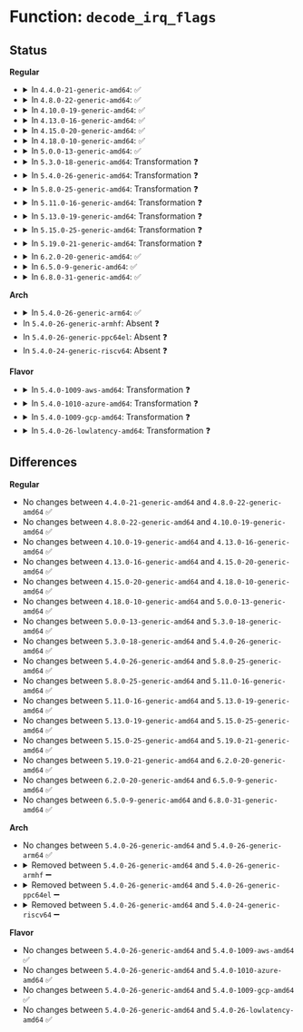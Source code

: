 # Function: <code>decode_irq_flags</code>

## Status
<b>Regular</b>
<ul>
<li>
<details>
<summary>In <code>4.4.0-21-generic-amd64</code>: ✅</summary>

```c
void decode_irq_flags(struct pnp_dev * dev, int flags, u8 * triggering, u8 * polarity, u8 * shareable)
```

```json
{
  "name": "decode_irq_flags",
  "collision_type": "Unique Static",
  "inline_type": "No",
  "funcs": [
    {
      "addr": 18446744071583809744,
      "name": "decode_irq_flags",
      "external": false,
      "loc": "drivers/pnp/pnpacpi/rsparser.c:31",
      "file": "drivers/pnp/pnpacpi/rsparser.c",
      "inline": "seen, unknown",
      "caller_inline": [],
      "caller_func": [
        "drivers/pnp/pnpacpi/rsparser.c:pnpacpi_encode_resources",
        "drivers/pnp/pnpacpi/rsparser.c:pnpacpi_encode_resources"
      ]
    }
  ],
  "symbols": [
    {
      "addr": 18446744071583809744,
      "name": "decode_irq_flags",
      "section": ".text",
      "bind": "STB_LOCAL",
      "size": 194
    }
  ]
}
```
</details>
</li>
<li>
<details>
<summary>In <code>4.8.0-22-generic-amd64</code>: ✅</summary>

```c
void decode_irq_flags(struct pnp_dev * dev, int flags, u8 * triggering, u8 * polarity, u8 * shareable)
```

```json
{
  "name": "decode_irq_flags",
  "collision_type": "Unique Static",
  "inline_type": "No",
  "funcs": [
    {
      "addr": 18446744071584136000,
      "name": "decode_irq_flags",
      "external": false,
      "loc": "drivers/pnp/pnpacpi/rsparser.c:31",
      "file": "drivers/pnp/pnpacpi/rsparser.c",
      "inline": "seen, unknown",
      "caller_inline": [],
      "caller_func": [
        "drivers/pnp/pnpacpi/rsparser.c:pnpacpi_encode_resources",
        "drivers/pnp/pnpacpi/rsparser.c:pnpacpi_encode_resources"
      ]
    }
  ],
  "symbols": [
    {
      "addr": 18446744071584136000,
      "name": "decode_irq_flags",
      "section": ".text",
      "bind": "STB_LOCAL",
      "size": 194
    }
  ]
}
```
</details>
</li>
<li>
<details>
<summary>In <code>4.10.0-19-generic-amd64</code>: ✅</summary>

```c
void decode_irq_flags(struct pnp_dev * dev, int flags, u8 * triggering, u8 * polarity, u8 * shareable)
```

```json
{
  "name": "decode_irq_flags",
  "collision_type": "Unique Static",
  "inline_type": "No",
  "funcs": [
    {
      "addr": 18446744071584284000,
      "name": "decode_irq_flags",
      "external": false,
      "loc": "drivers/pnp/pnpacpi/rsparser.c:31",
      "file": "drivers/pnp/pnpacpi/rsparser.c",
      "inline": "seen, unknown",
      "caller_inline": [],
      "caller_func": [
        "drivers/pnp/pnpacpi/rsparser.c:pnpacpi_encode_resources",
        "drivers/pnp/pnpacpi/rsparser.c:pnpacpi_encode_resources"
      ]
    }
  ],
  "symbols": [
    {
      "addr": 18446744071584284000,
      "name": "decode_irq_flags",
      "section": ".text",
      "bind": "STB_LOCAL",
      "size": 194
    }
  ]
}
```
</details>
</li>
<li>
<details>
<summary>In <code>4.13.0-16-generic-amd64</code>: ✅</summary>

```c
void decode_irq_flags(struct pnp_dev * dev, int flags, u8 * triggering, u8 * polarity, u8 * shareable)
```

```json
{
  "name": "decode_irq_flags",
  "collision_type": "Unique Static",
  "inline_type": "No",
  "funcs": [
    {
      "addr": 18446744071584361984,
      "name": "decode_irq_flags",
      "external": false,
      "loc": "drivers/pnp/pnpacpi/rsparser.c:27",
      "file": "drivers/pnp/pnpacpi/rsparser.c",
      "inline": "seen, unknown",
      "caller_inline": [],
      "caller_func": [
        "drivers/pnp/pnpacpi/rsparser.c:pnpacpi_encode_resources",
        "drivers/pnp/pnpacpi/rsparser.c:pnpacpi_encode_resources"
      ]
    }
  ],
  "symbols": [
    {
      "addr": 18446744071584361984,
      "name": "decode_irq_flags",
      "section": ".text",
      "bind": "STB_LOCAL",
      "size": 194
    }
  ]
}
```
</details>
</li>
<li>
<details>
<summary>In <code>4.15.0-20-generic-amd64</code>: ✅</summary>

```c
void decode_irq_flags(struct pnp_dev * dev, int flags, u8 * triggering, u8 * polarity, u8 * shareable)
```

```json
{
  "name": "decode_irq_flags",
  "collision_type": "Unique Static",
  "inline_type": "No",
  "funcs": [
    {
      "addr": 18446744071584767760,
      "name": "decode_irq_flags",
      "external": false,
      "loc": "drivers/pnp/pnpacpi/rsparser.c:27",
      "file": "drivers/pnp/pnpacpi/rsparser.c",
      "inline": "seen, unknown",
      "caller_inline": [],
      "caller_func": [
        "drivers/pnp/pnpacpi/rsparser.c:pnpacpi_encode_resources",
        "drivers/pnp/pnpacpi/rsparser.c:pnpacpi_encode_resources"
      ]
    }
  ],
  "symbols": [
    {
      "addr": 18446744071584767760,
      "name": "decode_irq_flags",
      "section": ".text",
      "bind": "STB_LOCAL",
      "size": 194
    }
  ]
}
```
</details>
</li>
<li>
<details>
<summary>In <code>4.18.0-10-generic-amd64</code>: ✅</summary>

```c
void decode_irq_flags(struct pnp_dev * dev, int flags, u8 * triggering, u8 * polarity, u8 * shareable)
```

```json
{
  "name": "decode_irq_flags",
  "collision_type": "Unique Static",
  "inline_type": "No",
  "funcs": [
    {
      "addr": 18446744071584996128,
      "name": "decode_irq_flags",
      "external": false,
      "loc": "drivers/pnp/pnpacpi/rsparser.c:27",
      "file": "drivers/pnp/pnpacpi/rsparser.c",
      "inline": "seen, unknown",
      "caller_inline": [],
      "caller_func": [
        "drivers/pnp/pnpacpi/rsparser.c:pnpacpi_encode_resources",
        "drivers/pnp/pnpacpi/rsparser.c:pnpacpi_encode_resources"
      ]
    }
  ],
  "symbols": [
    {
      "addr": 18446744071584996128,
      "name": "decode_irq_flags",
      "section": ".text",
      "bind": "STB_LOCAL",
      "size": 136
    }
  ]
}
```
</details>
</li>
<li>
<details>
<summary>In <code>5.0.0-13-generic-amd64</code>: ✅</summary>

```c
void decode_irq_flags(struct pnp_dev * dev, int flags, u8 * triggering, u8 * polarity, u8 * shareable)
```

```json
{
  "name": "decode_irq_flags",
  "collision_type": "Unique Static",
  "inline_type": "No",
  "funcs": [
    {
      "addr": 18446744071585100480,
      "name": "decode_irq_flags",
      "external": false,
      "loc": "drivers/pnp/pnpacpi/rsparser.c:27",
      "file": "drivers/pnp/pnpacpi/rsparser.c",
      "inline": "seen, unknown",
      "caller_inline": [],
      "caller_func": [
        "drivers/pnp/pnpacpi/rsparser.c:pnpacpi_encode_resources",
        "drivers/pnp/pnpacpi/rsparser.c:pnpacpi_encode_resources"
      ]
    }
  ],
  "symbols": [
    {
      "addr": 18446744071585100480,
      "name": "decode_irq_flags",
      "section": ".text",
      "bind": "STB_LOCAL",
      "size": 136
    }
  ]
}
```
</details>
</li>
<li>
<details>
<summary>In <code>5.3.0-18-generic-amd64</code>: Transformation ❓</summary>

```c
void decode_irq_flags(struct pnp_dev * dev, int flags, u8 * triggering, u8 * polarity, u8 * shareable)
```

```json
{
  "name": "decode_irq_flags",
  "collision_type": "Unique Static",
  "inline_type": "No",
  "funcs": [
    {
      "addr": 0,
      "name": "decode_irq_flags",
      "external": false,
      "loc": "drivers/pnp/pnpacpi/rsparser.c:18",
      "file": "drivers/pnp/pnpacpi/rsparser.c",
      "inline": "seen, unknown",
      "caller_inline": [],
      "caller_func": [
        "drivers/pnp/pnpacpi/rsparser.c:pnpacpi_encode_resources",
        "drivers/pnp/pnpacpi/rsparser.c:pnpacpi_encode_resources"
      ]
    }
  ],
  "symbols": [
    {
      "addr": 18446744071585305024,
      "name": "decode_irq_flags",
      "section": ".text",
      "bind": "STB_LOCAL",
      "size": 105
    },
    {
      "addr": 18446744071585307488,
      "name": "decode_irq_flags.cold",
      "section": ".text",
      "bind": "STB_LOCAL",
      "size": 43
    }
  ]
}
```
</details>
</li>
<li>
<details>
<summary>In <code>5.4.0-26-generic-amd64</code>: Transformation ❓</summary>

```c
void decode_irq_flags(struct pnp_dev * dev, int flags, u8 * triggering, u8 * polarity, u8 * shareable)
```

```json
{
  "name": "decode_irq_flags",
  "collision_type": "Unique Static",
  "inline_type": "No",
  "funcs": [
    {
      "addr": 0,
      "name": "decode_irq_flags",
      "external": false,
      "loc": "drivers/pnp/pnpacpi/rsparser.c:18",
      "file": "drivers/pnp/pnpacpi/rsparser.c",
      "inline": "seen, unknown",
      "caller_inline": [],
      "caller_func": [
        "drivers/pnp/pnpacpi/rsparser.c:pnpacpi_encode_resources",
        "drivers/pnp/pnpacpi/rsparser.c:pnpacpi_encode_resources"
      ]
    }
  ],
  "symbols": [
    {
      "addr": 18446744071585442992,
      "name": "decode_irq_flags",
      "section": ".text",
      "bind": "STB_LOCAL",
      "size": 105
    },
    {
      "addr": 18446744071585445456,
      "name": "decode_irq_flags.cold",
      "section": ".text",
      "bind": "STB_LOCAL",
      "size": 43
    }
  ]
}
```
</details>
</li>
<li>
<details>
<summary>In <code>5.8.0-25-generic-amd64</code>: Transformation ❓</summary>

```c
void decode_irq_flags(struct pnp_dev * dev, int flags, u8 * triggering, u8 * polarity, u8 * shareable)
```

```json
{
  "name": "decode_irq_flags",
  "collision_type": "Unique Static",
  "inline_type": "No",
  "funcs": [
    {
      "addr": 0,
      "name": "decode_irq_flags",
      "external": false,
      "loc": "drivers/pnp/pnpacpi/rsparser.c:18",
      "file": "drivers/pnp/pnpacpi/rsparser.c",
      "inline": "seen, unknown",
      "caller_inline": [],
      "caller_func": [
        "drivers/pnp/pnpacpi/rsparser.c:pnpacpi_encode_resources",
        "drivers/pnp/pnpacpi/rsparser.c:pnpacpi_encode_resources"
      ]
    }
  ],
  "symbols": [
    {
      "addr": 18446744071586160032,
      "name": "decode_irq_flags",
      "section": ".text",
      "bind": "STB_LOCAL",
      "size": 105
    },
    {
      "addr": 18446744071586162539,
      "name": "decode_irq_flags.cold",
      "section": ".text",
      "bind": "STB_LOCAL",
      "size": 43
    }
  ]
}
```
</details>
</li>
<li>
<details>
<summary>In <code>5.11.0-16-generic-amd64</code>: Transformation ❓</summary>

```c
void decode_irq_flags(struct pnp_dev * dev, int flags, u8 * triggering, u8 * polarity, u8 * shareable)
```

```json
{
  "name": "decode_irq_flags",
  "collision_type": "Unique Static",
  "inline_type": "No",
  "funcs": [
    {
      "addr": 0,
      "name": "decode_irq_flags",
      "external": false,
      "loc": "drivers/pnp/pnpacpi/rsparser.c:18",
      "file": "drivers/pnp/pnpacpi/rsparser.c",
      "inline": "seen, unknown",
      "caller_inline": [],
      "caller_func": [
        "drivers/pnp/pnpacpi/rsparser.c:pnpacpi_encode_resources",
        "drivers/pnp/pnpacpi/rsparser.c:pnpacpi_encode_resources"
      ]
    }
  ],
  "symbols": [
    {
      "addr": 18446744071586277488,
      "name": "decode_irq_flags",
      "section": ".text",
      "bind": "STB_LOCAL",
      "size": 105
    },
    {
      "addr": 18446744071591444390,
      "name": "decode_irq_flags.cold",
      "section": ".text",
      "bind": "STB_LOCAL",
      "size": 43
    }
  ]
}
```
</details>
</li>
<li>
<details>
<summary>In <code>5.13.0-19-generic-amd64</code>: Transformation ❓</summary>

```c
void decode_irq_flags(struct pnp_dev * dev, int flags, u8 * triggering, u8 * polarity, u8 * shareable)
```

```json
{
  "name": "decode_irq_flags",
  "collision_type": "Unique Static",
  "inline_type": "No",
  "funcs": [
    {
      "addr": 0,
      "name": "decode_irq_flags",
      "external": false,
      "loc": "drivers/pnp/pnpacpi/rsparser.c:18",
      "file": "drivers/pnp/pnpacpi/rsparser.c",
      "inline": "seen, unknown",
      "caller_inline": [],
      "caller_func": [
        "drivers/pnp/pnpacpi/rsparser.c:pnpacpi_encode_resources",
        "drivers/pnp/pnpacpi/rsparser.c:pnpacpi_encode_resources"
      ]
    }
  ],
  "symbols": [
    {
      "addr": 18446744071586151264,
      "name": "decode_irq_flags",
      "section": ".text",
      "bind": "STB_LOCAL",
      "size": 115
    },
    {
      "addr": 18446744071591385404,
      "name": "decode_irq_flags.cold",
      "section": ".text",
      "bind": "STB_LOCAL",
      "size": 42
    }
  ]
}
```
</details>
</li>
<li>
<details>
<summary>In <code>5.15.0-25-generic-amd64</code>: Transformation ❓</summary>

```c
void decode_irq_flags(struct pnp_dev * dev, int flags, u8 * triggering, u8 * polarity, u8 * shareable)
```

```json
{
  "name": "decode_irq_flags",
  "collision_type": "Unique Static",
  "inline_type": "No",
  "funcs": [
    {
      "addr": 0,
      "name": "decode_irq_flags",
      "external": false,
      "loc": "drivers/pnp/pnpacpi/rsparser.c:18",
      "file": "drivers/pnp/pnpacpi/rsparser.c",
      "inline": "seen, unknown",
      "caller_inline": [],
      "caller_func": [
        "drivers/pnp/pnpacpi/rsparser.c:pnpacpi_encode_resources",
        "drivers/pnp/pnpacpi/rsparser.c:pnpacpi_encode_resources"
      ]
    }
  ],
  "symbols": [
    {
      "addr": 18446744071586652928,
      "name": "decode_irq_flags",
      "section": ".text",
      "bind": "STB_LOCAL",
      "size": 115
    },
    {
      "addr": 18446744071592423105,
      "name": "decode_irq_flags.cold",
      "section": ".text",
      "bind": "STB_LOCAL",
      "size": 42
    }
  ]
}
```
</details>
</li>
<li>
<details>
<summary>In <code>5.19.0-21-generic-amd64</code>: Transformation ❓</summary>

```c
void decode_irq_flags(struct pnp_dev * dev, int flags, u8 * triggering, u8 * polarity, u8 * shareable)
```

```json
{
  "name": "decode_irq_flags",
  "collision_type": "Unique Static",
  "inline_type": "No",
  "funcs": [
    {
      "addr": 0,
      "name": "decode_irq_flags",
      "external": false,
      "loc": "drivers/pnp/pnpacpi/rsparser.c:18",
      "file": "drivers/pnp/pnpacpi/rsparser.c",
      "inline": "seen, unknown",
      "caller_inline": [],
      "caller_func": [
        "drivers/pnp/pnpacpi/rsparser.c:pnpacpi_encode_resources",
        "drivers/pnp/pnpacpi/rsparser.c:pnpacpi_encode_resources"
      ]
    }
  ],
  "symbols": [
    {
      "addr": 18446744071587920464,
      "name": "decode_irq_flags",
      "section": ".text",
      "bind": "STB_LOCAL",
      "size": 132
    },
    {
      "addr": 18446744071594291299,
      "name": "decode_irq_flags.cold",
      "section": ".text",
      "bind": "STB_LOCAL",
      "size": 35
    }
  ]
}
```
</details>
</li>
<li>
<details>
<summary>In <code>6.2.0-20-generic-amd64</code>: ✅</summary>

```c
void decode_irq_flags(struct pnp_dev * dev, int flags, u8 * triggering, u8 * polarity, u8 * shareable)
```

```json
{
  "name": "decode_irq_flags",
  "collision_type": "Unique Static",
  "inline_type": "No",
  "funcs": [
    {
      "addr": 18446744071589272960,
      "name": "decode_irq_flags",
      "external": false,
      "loc": "drivers/pnp/pnpacpi/rsparser.c:18",
      "file": "drivers/pnp/pnpacpi/rsparser.c",
      "inline": "seen, unknown",
      "caller_inline": [],
      "caller_func": [
        "drivers/pnp/pnpacpi/rsparser.c:pnpacpi_encode_resources",
        "drivers/pnp/pnpacpi/rsparser.c:pnpacpi_encode_resources"
      ]
    }
  ],
  "symbols": [
    {
      "addr": 18446744071589272960,
      "name": "decode_irq_flags",
      "section": ".text",
      "bind": "STB_LOCAL",
      "size": 143
    }
  ]
}
```
</details>
</li>
<li>
<details>
<summary>In <code>6.5.0-9-generic-amd64</code>: ✅</summary>

```c
void decode_irq_flags(struct pnp_dev * dev, int flags, u8 * triggering, u8 * polarity, u8 * shareable)
```

```json
{
  "name": "decode_irq_flags",
  "collision_type": "Unique Static",
  "inline_type": "No",
  "funcs": [
    {
      "addr": 18446744071589569568,
      "name": "decode_irq_flags",
      "external": false,
      "loc": "drivers/pnp/pnpacpi/rsparser.c:18",
      "file": "drivers/pnp/pnpacpi/rsparser.c",
      "inline": "seen, unknown",
      "caller_inline": [],
      "caller_func": [
        "drivers/pnp/pnpacpi/rsparser.c:pnpacpi_encode_resources",
        "drivers/pnp/pnpacpi/rsparser.c:pnpacpi_encode_resources"
      ]
    }
  ],
  "symbols": [
    {
      "addr": 18446744071589569568,
      "name": "decode_irq_flags",
      "section": ".text",
      "bind": "STB_LOCAL",
      "size": 143
    }
  ]
}
```
</details>
</li>
<li>
<details>
<summary>In <code>6.8.0-31-generic-amd64</code>: ✅</summary>

```c
void decode_irq_flags(struct pnp_dev * dev, int flags, u8 * triggering, u8 * polarity, u8 * shareable)
```

```json
{
  "name": "decode_irq_flags",
  "collision_type": "Unique Static",
  "inline_type": "No",
  "funcs": [
    {
      "addr": 18446744071589878992,
      "name": "decode_irq_flags",
      "external": false,
      "loc": "drivers/pnp/pnpacpi/rsparser.c:18",
      "file": "drivers/pnp/pnpacpi/rsparser.c",
      "inline": "seen, unknown",
      "caller_inline": [],
      "caller_func": [
        "drivers/pnp/pnpacpi/rsparser.c:pnpacpi_encode_resources",
        "drivers/pnp/pnpacpi/rsparser.c:pnpacpi_encode_resources"
      ]
    }
  ],
  "symbols": [
    {
      "addr": 18446744071589878992,
      "name": "decode_irq_flags",
      "section": ".text",
      "bind": "STB_LOCAL",
      "size": 143
    }
  ]
}
```
</details>
</li>
</ul>
<b>Arch</b>
<ul>
<li>
<details>
<summary>In <code>5.4.0-26-generic-arm64</code>: ✅</summary>

```c
void decode_irq_flags(struct pnp_dev * dev, int flags, u8 * triggering, u8 * polarity, u8 * shareable)
```

```json
{
  "name": "decode_irq_flags",
  "collision_type": "Unique Static",
  "inline_type": "No",
  "funcs": [
    {
      "addr": 18446603336497725184,
      "name": "decode_irq_flags",
      "external": false,
      "loc": "drivers/pnp/pnpacpi/rsparser.c:18",
      "file": "drivers/pnp/pnpacpi/rsparser.c",
      "inline": "seen, unknown",
      "caller_inline": [],
      "caller_func": [
        "drivers/pnp/pnpacpi/rsparser.c:pnpacpi_encode_resources",
        "drivers/pnp/pnpacpi/rsparser.c:pnpacpi_encode_resources"
      ]
    }
  ],
  "symbols": [
    {
      "addr": 18446603336497725184,
      "name": "decode_irq_flags",
      "section": ".text",
      "bind": "STB_LOCAL",
      "size": 276
    }
  ]
}
```
</details>
</li>
<li>
In <code>5.4.0-26-generic-armhf</code>: Absent ❓
</li>
<li>
In <code>5.4.0-26-generic-ppc64el</code>: Absent ❓
</li>
<li>
In <code>5.4.0-24-generic-riscv64</code>: Absent ❓
</li>
</ul>
<b>Flavor</b>
<ul>
<li>
<details>
<summary>In <code>5.4.0-1009-aws-amd64</code>: Transformation ❓</summary>

```c
void decode_irq_flags(struct pnp_dev * dev, int flags, u8 * triggering, u8 * polarity, u8 * shareable)
```

```json
{
  "name": "decode_irq_flags",
  "collision_type": "Unique Static",
  "inline_type": "No",
  "funcs": [
    {
      "addr": 0,
      "name": "decode_irq_flags",
      "external": false,
      "loc": "drivers/pnp/pnpacpi/rsparser.c:18",
      "file": "drivers/pnp/pnpacpi/rsparser.c",
      "inline": "seen, unknown",
      "caller_inline": [],
      "caller_func": [
        "drivers/pnp/pnpacpi/rsparser.c:pnpacpi_encode_resources",
        "drivers/pnp/pnpacpi/rsparser.c:pnpacpi_encode_resources"
      ]
    }
  ],
  "symbols": [
    {
      "addr": 18446744071585205520,
      "name": "decode_irq_flags",
      "section": ".text",
      "bind": "STB_LOCAL",
      "size": 105
    },
    {
      "addr": 18446744071585207984,
      "name": "decode_irq_flags.cold",
      "section": ".text",
      "bind": "STB_LOCAL",
      "size": 43
    }
  ]
}
```
</details>
</li>
<li>
<details>
<summary>In <code>5.4.0-1010-azure-amd64</code>: Transformation ❓</summary>

```c
void decode_irq_flags(struct pnp_dev * dev, int flags, u8 * triggering, u8 * polarity, u8 * shareable)
```

```json
{
  "name": "decode_irq_flags",
  "collision_type": "Unique Static",
  "inline_type": "No",
  "funcs": [
    {
      "addr": 0,
      "name": "decode_irq_flags",
      "external": false,
      "loc": "drivers/pnp/pnpacpi/rsparser.c:18",
      "file": "drivers/pnp/pnpacpi/rsparser.c",
      "inline": "seen, unknown",
      "caller_inline": [],
      "caller_func": [
        "drivers/pnp/pnpacpi/rsparser.c:pnpacpi_encode_resources",
        "drivers/pnp/pnpacpi/rsparser.c:pnpacpi_encode_resources"
      ]
    }
  ],
  "symbols": [
    {
      "addr": 18446744071585157728,
      "name": "decode_irq_flags",
      "section": ".text",
      "bind": "STB_LOCAL",
      "size": 105
    },
    {
      "addr": 18446744071585160192,
      "name": "decode_irq_flags.cold",
      "section": ".text",
      "bind": "STB_LOCAL",
      "size": 43
    }
  ]
}
```
</details>
</li>
<li>
<details>
<summary>In <code>5.4.0-1009-gcp-amd64</code>: Transformation ❓</summary>

```c
void decode_irq_flags(struct pnp_dev * dev, int flags, u8 * triggering, u8 * polarity, u8 * shareable)
```

```json
{
  "name": "decode_irq_flags",
  "collision_type": "Unique Static",
  "inline_type": "No",
  "funcs": [
    {
      "addr": 0,
      "name": "decode_irq_flags",
      "external": false,
      "loc": "drivers/pnp/pnpacpi/rsparser.c:18",
      "file": "drivers/pnp/pnpacpi/rsparser.c",
      "inline": "seen, unknown",
      "caller_inline": [],
      "caller_func": [
        "drivers/pnp/pnpacpi/rsparser.c:pnpacpi_encode_resources",
        "drivers/pnp/pnpacpi/rsparser.c:pnpacpi_encode_resources"
      ]
    }
  ],
  "symbols": [
    {
      "addr": 18446744071585393392,
      "name": "decode_irq_flags",
      "section": ".text",
      "bind": "STB_LOCAL",
      "size": 105
    },
    {
      "addr": 18446744071585395856,
      "name": "decode_irq_flags.cold",
      "section": ".text",
      "bind": "STB_LOCAL",
      "size": 43
    }
  ]
}
```
</details>
</li>
<li>
<details>
<summary>In <code>5.4.0-26-lowlatency-amd64</code>: Transformation ❓</summary>

```c
void decode_irq_flags(struct pnp_dev * dev, int flags, u8 * triggering, u8 * polarity, u8 * shareable)
```

```json
{
  "name": "decode_irq_flags",
  "collision_type": "Unique Static",
  "inline_type": "No",
  "funcs": [
    {
      "addr": 0,
      "name": "decode_irq_flags",
      "external": false,
      "loc": "drivers/pnp/pnpacpi/rsparser.c:18",
      "file": "drivers/pnp/pnpacpi/rsparser.c",
      "inline": "seen, unknown",
      "caller_inline": [],
      "caller_func": [
        "drivers/pnp/pnpacpi/rsparser.c:pnpacpi_encode_resources",
        "drivers/pnp/pnpacpi/rsparser.c:pnpacpi_encode_resources"
      ]
    }
  ],
  "symbols": [
    {
      "addr": 18446744071585500736,
      "name": "decode_irq_flags",
      "section": ".text",
      "bind": "STB_LOCAL",
      "size": 105
    },
    {
      "addr": 18446744071585503200,
      "name": "decode_irq_flags.cold",
      "section": ".text",
      "bind": "STB_LOCAL",
      "size": 43
    }
  ]
}
```
</details>
</li>
</ul>

## Differences
<b>Regular</b>
<ul>
<li>
No changes between <code>4.4.0-21-generic-amd64</code> and <code>4.8.0-22-generic-amd64</code> ✅
</li>
<li>
No changes between <code>4.8.0-22-generic-amd64</code> and <code>4.10.0-19-generic-amd64</code> ✅
</li>
<li>
No changes between <code>4.10.0-19-generic-amd64</code> and <code>4.13.0-16-generic-amd64</code> ✅
</li>
<li>
No changes between <code>4.13.0-16-generic-amd64</code> and <code>4.15.0-20-generic-amd64</code> ✅
</li>
<li>
No changes between <code>4.15.0-20-generic-amd64</code> and <code>4.18.0-10-generic-amd64</code> ✅
</li>
<li>
No changes between <code>4.18.0-10-generic-amd64</code> and <code>5.0.0-13-generic-amd64</code> ✅
</li>
<li>
No changes between <code>5.0.0-13-generic-amd64</code> and <code>5.3.0-18-generic-amd64</code> ✅
</li>
<li>
No changes between <code>5.3.0-18-generic-amd64</code> and <code>5.4.0-26-generic-amd64</code> ✅
</li>
<li>
No changes between <code>5.4.0-26-generic-amd64</code> and <code>5.8.0-25-generic-amd64</code> ✅
</li>
<li>
No changes between <code>5.8.0-25-generic-amd64</code> and <code>5.11.0-16-generic-amd64</code> ✅
</li>
<li>
No changes between <code>5.11.0-16-generic-amd64</code> and <code>5.13.0-19-generic-amd64</code> ✅
</li>
<li>
No changes between <code>5.13.0-19-generic-amd64</code> and <code>5.15.0-25-generic-amd64</code> ✅
</li>
<li>
No changes between <code>5.15.0-25-generic-amd64</code> and <code>5.19.0-21-generic-amd64</code> ✅
</li>
<li>
No changes between <code>5.19.0-21-generic-amd64</code> and <code>6.2.0-20-generic-amd64</code> ✅
</li>
<li>
No changes between <code>6.2.0-20-generic-amd64</code> and <code>6.5.0-9-generic-amd64</code> ✅
</li>
<li>
No changes between <code>6.5.0-9-generic-amd64</code> and <code>6.8.0-31-generic-amd64</code> ✅
</li>
</ul>
<b>Arch</b>
<ul>
<li>
No changes between <code>5.4.0-26-generic-amd64</code> and <code>5.4.0-26-generic-arm64</code> ✅
</li>
<li>
<details>
<summary>Removed between <code>5.4.0-26-generic-amd64</code> and <code>5.4.0-26-generic-armhf</code> ➖</summary>

```c
void decode_irq_flags(struct pnp_dev * dev, int flags, u8 * triggering, u8 * polarity, u8 * shareable)
```
</details>
</li>
<li>
<details>
<summary>Removed between <code>5.4.0-26-generic-amd64</code> and <code>5.4.0-26-generic-ppc64el</code> ➖</summary>

```c
void decode_irq_flags(struct pnp_dev * dev, int flags, u8 * triggering, u8 * polarity, u8 * shareable)
```
</details>
</li>
<li>
<details>
<summary>Removed between <code>5.4.0-26-generic-amd64</code> and <code>5.4.0-24-generic-riscv64</code> ➖</summary>

```c
void decode_irq_flags(struct pnp_dev * dev, int flags, u8 * triggering, u8 * polarity, u8 * shareable)
```
</details>
</li>
</ul>
<b>Flavor</b>
<ul>
<li>
No changes between <code>5.4.0-26-generic-amd64</code> and <code>5.4.0-1009-aws-amd64</code> ✅
</li>
<li>
No changes between <code>5.4.0-26-generic-amd64</code> and <code>5.4.0-1010-azure-amd64</code> ✅
</li>
<li>
No changes between <code>5.4.0-26-generic-amd64</code> and <code>5.4.0-1009-gcp-amd64</code> ✅
</li>
<li>
No changes between <code>5.4.0-26-generic-amd64</code> and <code>5.4.0-26-lowlatency-amd64</code> ✅
</li>
</ul>
